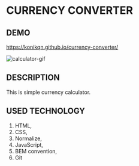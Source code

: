 # CURRENCY CONVERTER

## DEMO
 
 https://konikqn.github.io/currency-converter/

![calculator-gif](https://media.tenor.com/_NK8xNIRxMkAAAAC/calculadora-calculando.gif)

## DESCRIPTION
This is simple currency calculator.

## USED TECHNOLOGY
 
1. HTML, 
2. CSS, 
3. Normalize, 
4. JavaScript, 
5. BEM convention, 
6. Git
